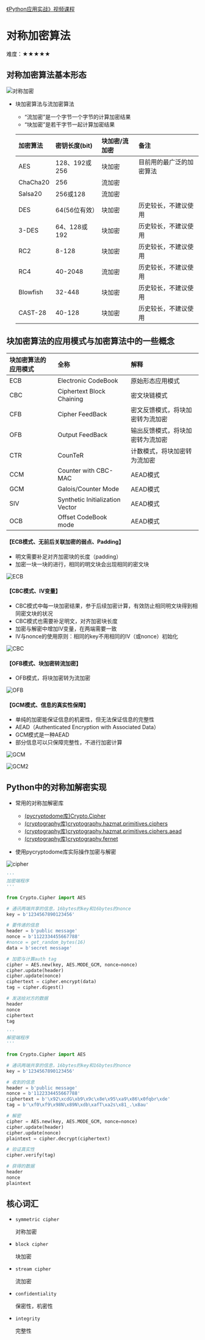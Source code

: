 [《Python应用实战》视频课程](https://study.163.com/course/courseMain.htm?courseId=1209533804&share=2&shareId=400000000624093)

# 对称加密算法

难度：★★★★★

## 对称加密算法基本形态

![对称加密](images/symmetric_cipher.JPG)

- 块加密算法与流加密算法
    + “流加密”是一个字节一个字节的计算加密结果
    + “块加密”是若干字节一起计算加密结果

  |加密算法|密钥长度(bit)|块加密/流加密|备注|
  | :-----| :---- | :---- | :---- |
  |AES|128、192或256|块加密|目前用的最广泛的加密算法|
  |ChaCha20|256|流加密||
  |Salsa20|256或128|流加密||
  |DES|64(56位有效）|块加密|历史较长，不建议使用|
  |3-DES|64、128或192|块加密|历史较长，不建议使用|
  |RC2|8-128|块加密|历史较长，不建议使用|
  |RC4|40-2048|流加密|历史较长，不建议使用|
  |Blowfish|32-448|块加密|历史较长，不建议使用|
  |CAST-28|40-128|块加密|历史较长，不建议使用|

## 块加密算法的应用模式与加密算法中的一些概念

|块加密算法的应用模式|全称|解释|
| :-----| :---- | :---- |
|ECB|Electronic CodeBook|原始形态应用模式|
|CBC|Ciphertext Block Chaining|密文块链模式|
|CFB|Cipher FeedBack|密文反馈模式，将块加密转为流加密|
|OFB|Output FeedBack|输出反馈模式，将块加密转为流加密|
|CTR|CounTeR|计数模式，将块加密转为流加密|
|CCM|Counter with CBC-MAC|AEAD模式|
|GCM|Galois/Counter Mode|AEAD模式|
|SIV|Synthetic Initialization Vector|AEAD模式|
|OCB|Offset CodeBook mode|AEAD模式|

#### 【ECB模式、无前后关联加密的弱点、Padding】

- 明文需要补足对齐加密块的长度（padding）
- 加密一块一块的进行，相同的明文块会出现相同的密文块

![ECB](images/ecb.JPG)

#### 【CBC模式、IV变量】

- CBC模式中每一块加密结果，参于后续加密计算，有效防止相同明文块得到相同密文块的状况
- CBC模式也需要补足明文，对齐加密块长度
- 加密与解密中增加IV变量，在两端需要一致
- IV与nonce的使用原则：相同的key不用相同的IV（或nonce）初始化

![CBC](images/cbc.JPG)
      
#### 【OFB模式、块加密转流加密】

- OFB模式，将块加密转为流加密

![OFB](images/ofb.JPG)

#### 【GCM模式、信息的真实性保障】

- 单纯的加密能保证信息的机密性，但无法保证信息的完整性
- AEAD（Authenticated Encryption with Associated Data）
- GCM模式是一种AEAD
- 部分信息可以只保障完整性，不进行加密计算

![GCM](images/gcm.JPG)
      
![GCM2](images/gcm-2.JPG)

## Python中的对称加解密实现

- 常用的对称加解密库
    + [(pycryptodome库)Crypto.Cipher](https://www.pycryptodome.org/en/latest/src/cipher/cipher.html)
    + [(cryptography库)cryptography.hazmat.primitives.ciphers](https://cryptography.io/en/latest/hazmat/primitives/symmetric-encryption/)
    + [(cryptography库)cryptography.hazmat.primitives.ciphers.aead](https://cryptography.io/en/latest/hazmat/primitives/aead/)
    + [(cryptography库)cryptography.fernet](https://cryptography.io/en/latest/fernet/)

- 使用pycryptodome库实际操作加密与解密

![cipher](images/cipher.JPG)

```python
'''
加密端程序
'''

from Crypto.Cipher import AES

# 通讯两端共享的信息，16bytes的key和16bytes的nonce
key = b'1234567890123456'

# 要传递的信息
header = b'public message'
nonce = b'1122334455667788'
#nonce = get_random_bytes(16)
data = b'secret message'

# 加密与计算auth tag
cipher = AES.new(key, AES.MODE_GCM, nonce=nonce)
cipher.update(header)
cipher.update(nonce)
ciphertext = cipher.encrypt(data)
tag = cipher.digest()

# 发送给对方的数据
header
nonce
ciphertext
tag
```

```python
'''
解密端程序
'''

from Crypto.Cipher import AES

# 通讯两端共享的信息，16bytes的key和16bytes的nonce
key = b'1234567890123456'

# 收到的信息
header = b'public message'
nonce = b'1122334455667788'
ciphertext = b'\x92\xcdG\xb9\x9c\x8e\x95\xa9\x86\x0fqbr\xde'
tag = b'\xf0\xf9\x98N\x89N\xdb\xafT\xa2s\x81_.\x8au'

# 解密
cipher = AES.new(key, AES.MODE_GCM, nonce=nonce)
cipher.update(header)
cipher.update(nonce)
plaintext = cipher.decrypt(ciphertext)

# 验证真实性
cipher.verify(tag)

# 获得的数据
header
nonce
plaintext
```


## 核心词汇

- `symmetric cipher`

  对称加密

- `block cipher`

  块加密

- `stream cipher`

  流加密

- `confidentiality`

  保密性，机密性

- `integrity`

  完整性
